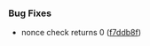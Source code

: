 ### Bug Fixes

* nonce check returns 0 ([f7ddb8f](https://github.com/zywave/OctopusDeploy-Nautilus/commit/f7ddb8f))